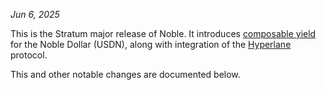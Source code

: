 *Jun 6, 2025*

This is the Stratum major release of Noble. It introduces [composable yield](https://www.noble.xyz/blog/composable-yield-a-new-paradigm-for-stablecoins) for the Noble Dollar (USDN), along with integration of the [Hyperlane](https://hyperlane.xyz/) protocol.

This and other notable changes are documented below.
